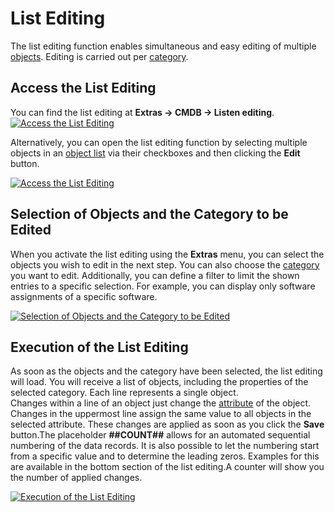 # List Editing

The list editing function enables simultaneous and easy editing of multiple [objects](../glossary.md). Editing is carried out per [category](../glossary.md).

Access the List Editing
-----------------------

You can find the list editing at **Extras → CMDB → Listen editing**.  
[![Access the List Editing](../assets/images/en/efficient-documentation/list-editing/1-le.png)](../assets/images/en/efficient-documentation/list-editing/1-le.png)

Alternatively, you can open the list editing function by selecting multiple objects in an [object list](../basics/object-list/index.md) via their checkboxes and then clicking the **Edit** button.

[![Access the List Editing](../assets/images/en/efficient-documentation/list-editing/2-le.gif)](../assets/images/en/efficient-documentation/list-editing/2-le.gif)

Selection of Objects and the Category to be Edited
--------------------------------------------------

When you activate the list editing using the **Extras**  menu, you can select the objects you wish to edit in the next step. You can also choose the [category](../glossary.md) you want to edit. Additionally, you can define a filter to limit the shown entries to a specific selection. For example, you can display only software assignments of a specific software.

[![Selection of Objects and the Category to be Edited](../assets/images/en/efficient-documentation/list-editing/3-le.gif)](../assets/images/en/efficient-documentation/list-editing/3-le.gif)

Execution of the List Editing
-----------------------------

As soon as the objects and the category have been selected, the list editing will load. You will receive a list of objects, including the properties of the selected category. Each line represents a single object.  
Changes within a line of an object just change the [attribute](../glossary.md) of the object. Changes in the uppermost line assign the same value to all objects in the selected attribute. These changes are applied as soon as you click the **Save** button.The placeholder **##COUNT##** allows for an automated sequential numbering of the data records. It is also possible to let the numbering start from a specific value and to determine the leading zeros. Examples for this are available in the bottom section of the list editing.A counter will show you the number of applied changes.

[![Execution of the List Editing](../assets/images/en/efficient-documentation/list-editing/4-le.gif)](../assets/images/en/efficient-documentation/list-editing/4-le.gif)